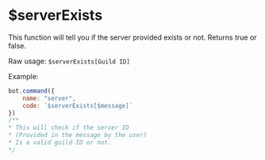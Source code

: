 # $serverExists

This function will tell you if the server provided exists or not. Returns true or false.

Raw usage: `$serverExists[Guild ID]`

Example:

```javascript
bot.command({
    name: "server",
    code: `$serverExists[$message]`
})
/**
* This will check if the server ID
* (Provided in the message by the user)
* Is a valid guild ID or not.
*/
```

